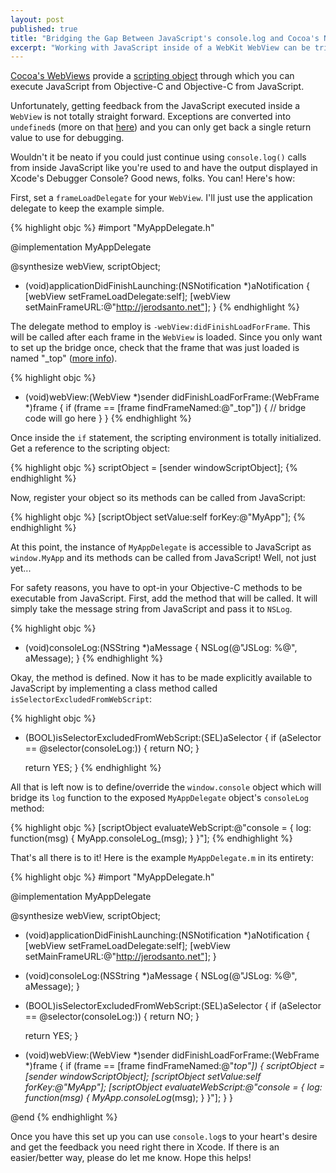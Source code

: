 ```yaml
---
layout: post
published: true
title: "Bridging the Gap Between JavaScript's console.log and Cocoa's NSLog"
excerpt: "Working with JavaScript inside of a WebKit WebView can be tricky because bare-bone WebViews don't ship with the handy, dandy developer console that is available in Safari and Chrome. In this post, I outline how to get your JavaScript console.logs to show up in Xcode's Debugger Console using NSLog."
---
```


[Cocoa's WebViews][webview] provide a [scripting object][scriptobject] through which you can execute JavaScript from Objective-C and Objective-C from JavaScript.

Unfortunately, getting feedback from the JavaScript executed inside a `WebView` is not totally straight forward. Exceptions are converted into `undefined`s (more on that [here][undefineds]) and you can only get back a single return value to use for debugging.

Wouldn't it be neato if you could just continue using `console.log()` calls from inside JavaScript like you're used to and have the output displayed in Xcode's Debugger Console? Good news, folks. You can! Here's how:

First, set a `frameLoadDelegate` for your `WebView`. I'll just use the application delegate to keep the example simple.

{% highlight objc %}
#import "MyAppDelegate.h"

@implementation MyAppDelegate

@synthesize webView, scriptObject;

- (void)applicationDidFinishLaunching:(NSNotification *)aNotification {
    [webView setFrameLoadDelegate:self];
    [webView setMainFrameURL:@"http://jerodsanto.net"];
}
{% endhighlight %}

The delegate method to employ is `-webView:didFinishLoadForFrame`. This will be called after each frame in the `WebView` is loaded. Since you only want to set up the bridge once, check that the frame that was just loaded is named "_top" ([more info][webframe]).

{% highlight objc %}
- (void)webView:(WebView *)sender didFinishLoadForFrame:(WebFrame *)frame {
    if (frame == [frame findFrameNamed:@"_top"]) {
        // bridge code will go here
    }
}
{% endhighlight %}

Once inside the `if` statement, the scripting environment is totally initialized. Get a reference to the scripting object:

{% highlight objc %}
scriptObject = [sender windowScriptObject];
{% endhighlight %}

Now, register your object so its methods can be called from JavaScript:

{% highlight objc %}
[scriptObject setValue:self forKey:@"MyApp"];
{% endhighlight %}

At this point, the instance of `MyAppDelegate` is accessible to JavaScript as `window.MyApp` and its methods can be called from JavaScript! Well, not just yet...

For safety reasons, you have to opt-in your Objective-C methods to be executable from JavaScript. First, add the method that will be called. It will simply take the message string from JavaScript and pass it to `NSLog`.

{% highlight objc %}
- (void)consoleLog:(NSString *)aMessage {
    NSLog(@"JSLog: %@", aMessage);
}
{% endhighlight %}

Okay, the method is defined. Now it has to be made explicitly available to JavaScript by implementing a class method called `isSelectorExcludedFromWebScript`:

{% highlight objc %}
+ (BOOL)isSelectorExcludedFromWebScript:(SEL)aSelector {
    if (aSelector == @selector(consoleLog:)) {
        return NO;
    }

    return YES;
}
{% endhighlight %}

All that is left now is to define/override the `window.console` object which will bridge its `log` function to the exposed `MyAppDelegate` object's `consoleLog` method:

{% highlight objc %}
[scriptObject evaluateWebScript:@"console = { log: function(msg) { MyApp.consoleLog_(msg); } }"];
{% endhighlight %}

That's all there is to it! Here is the example `MyAppDelegate.m` in its entirety:

{% highlight objc %}
#import "MyAppDelegate.h"

@implementation MyAppDelegate

@synthesize webView, scriptObject;

- (void)applicationDidFinishLaunching:(NSNotification *)aNotification {
    [webView setFrameLoadDelegate:self];
    [webView setMainFrameURL:@"http://jerodsanto.net"];
}

- (void)consoleLog:(NSString *)aMessage {
    NSLog(@"JSLog: %@", aMessage);
}

+ (BOOL)isSelectorExcludedFromWebScript:(SEL)aSelector {
    if (aSelector == @selector(consoleLog:)) {
        return NO;
    }

    return YES;
}

- (void)webView:(WebView *)sender didFinishLoadForFrame:(WebFrame *)frame {
    if (frame == [frame findFrameNamed:@"_top"]) {
        scriptObject = [sender windowScriptObject];
        [scriptObject setValue:self forKey:@"MyApp"];
        [scriptObject evaluateWebScript:@"console = { log: function(msg) { MyApp.consoleLog_(msg); } }"];
    }
}

@end
{% endhighlight %}

Once you have this set up you can use `console.log`s to your heart's desire and get the feedback you need right there in Xcode. If there is an easier/better way, please do let me know. Hope this helps!

[webview]:http://developer.apple.com/library/mac/#documentation/Cocoa/Reference/WebKit/Classes/WebView_Class/Reference/Reference.html
[scriptobject]:http://developer.apple.com/library/mac/#documentation/Cocoa/Reference/WebKit/Classes/WebScriptObject_Class/Reference/Reference.html%23//apple_ref/doc/c_ref/WebScriptObject
[undefineds]:http://www.thimbleby.net/script/
[webframe]:http://developer.apple.com/library/mac/#documentation/Cocoa/Reference/WebKit/Classes/WebFrame_Class/Reference/Reference.html%23//apple_ref/doc/c_ref/WebFrame

